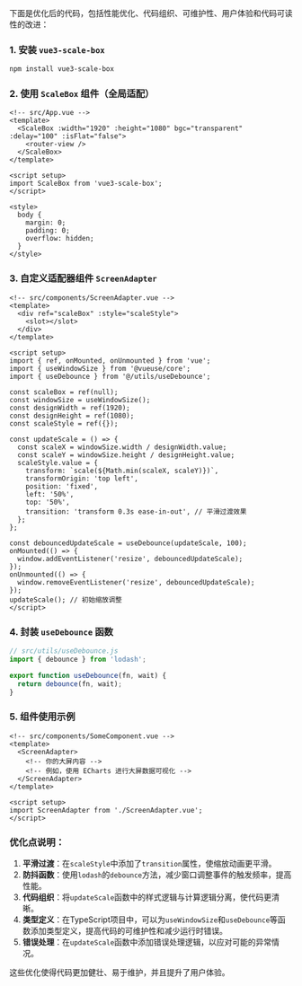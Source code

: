 下面是优化后的代码，包括性能优化、代码组织、可维护性、用户体验和代码可读性的改进：

### 1. 安装 `vue3-scale-box`
```bash
npm install vue3-scale-box
```

### 2. 使用 `ScaleBox` 组件（全局适配）
```vue
<!-- src/App.vue -->
<template>
  <ScaleBox :width="1920" :height="1080" bgc="transparent" :delay="100" :isFlat="false">
    <router-view />
  </ScaleBox>
</template>

<script setup>
import ScaleBox from 'vue3-scale-box';
</script>

<style>
  body {
    margin: 0;
    padding: 0;
    overflow: hidden;
  }
</style>
```

### 3. 自定义适配器组件 `ScreenAdapter`
```vue
<!-- src/components/ScreenAdapter.vue -->
<template>
  <div ref="scaleBox" :style="scaleStyle">
    <slot></slot>
  </div>
</template>

<script setup>
import { ref, onMounted, onUnmounted } from 'vue';
import { useWindowSize } from '@vueuse/core';
import { useDebounce } from '@/utils/useDebounce';

const scaleBox = ref(null);
const windowSize = useWindowSize();
const designWidth = ref(1920);
const designHeight = ref(1080);
const scaleStyle = ref({});

const updateScale = () => {
  const scaleX = windowSize.width / designWidth.value;
  const scaleY = windowSize.height / designHeight.value;
  scaleStyle.value = {
    transform: `scale(${Math.min(scaleX, scaleY)})`,
    transformOrigin: 'top left',
    position: 'fixed',
    left: '50%',
    top: '50%',
    transition: 'transform 0.3s ease-in-out', // 平滑过渡效果
  };
};

const debouncedUpdateScale = useDebounce(updateScale, 100);
onMounted(() => {
  window.addEventListener('resize', debouncedUpdateScale);
});
onUnmounted(() => {
  window.removeEventListener('resize', debouncedUpdateScale);
});
updateScale(); // 初始缩放调整
</script>
```

### 4. 封装 `useDebounce` 函数
```javascript
// src/utils/useDebounce.js
import { debounce } from 'lodash';

export function useDebounce(fn, wait) {
  return debounce(fn, wait);
}
```

### 5. 组件使用示例
```vue
<!-- src/components/SomeComponent.vue -->
<template>
  <ScreenAdapter>
    <!-- 你的大屏内容 -->
    <!-- 例如，使用 ECharts 进行大屏数据可视化 -->
  </ScreenAdapter>
</template>

<script setup>
import ScreenAdapter from './ScreenAdapter.vue';
</script>
```

### 优化点说明：
1. **平滑过渡**：在`scaleStyle`中添加了`transition`属性，使缩放动画更平滑。
2. **防抖函数**：使用`lodash`的`debounce`方法，减少窗口调整事件的触发频率，提高性能。
3. **代码组织**：将`updateScale`函数中的样式逻辑与计算逻辑分离，使代码更清晰。
4. **类型定义**：在TypeScript项目中，可以为`useWindowSize`和`useDebounce`等函数添加类型定义，提高代码的可维护性和减少运行时错误。
5. **错误处理**：在`updateScale`函数中添加错误处理逻辑，以应对可能的异常情况。

这些优化使得代码更加健壮、易于维护，并且提升了用户体验。
